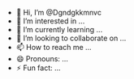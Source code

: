 - 👋 Hi, I’m @Dgndgkkmnvc
- 👀 I’m interested in ...
- 🌱 I’m currently learning ...
- 💞️ I’m looking to collaborate on ...
- 📫 How to reach me ...
- 😄 Pronouns: ...
- ⚡ Fun fact: ...

<!---
Dgndgkkmnvc/Dgndgkkmnvc is a ✨ special ✨ repository because its `README.md` (this file) appears on your GitHub profile.
You can click the Preview link to take a look at your changes.
--->
